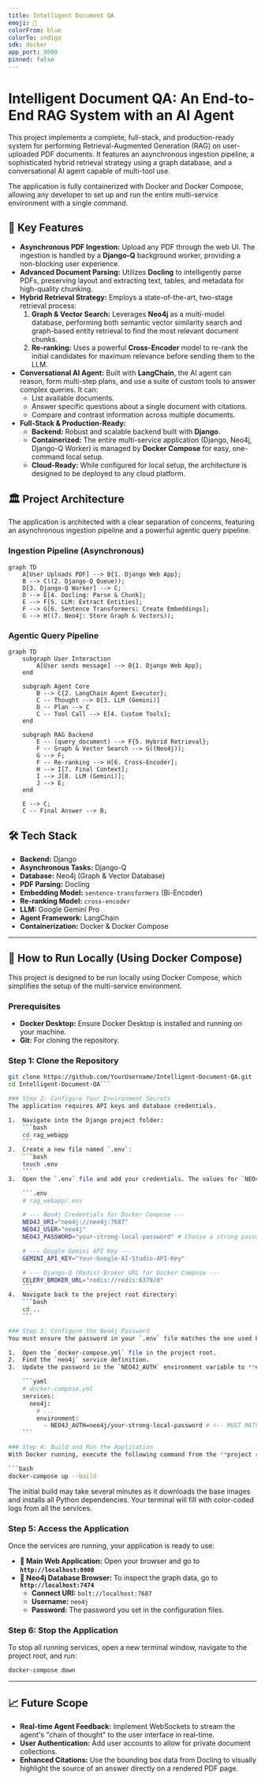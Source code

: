 ```yaml
---
title: Intelligent Document QA
emoji: 📄
colorFrom: blue
colorTo: indigo
sdk: docker
app_port: 8000
pinned: false
---
```

# Intelligent Document QA: An End-to-End RAG System with an AI Agent

This project implements a complete, full-stack, and production-ready system for performing Retrieval-Augmented Generation (RAG) on user-uploaded PDF documents. It features an asynchronous ingestion pipeline, a sophisticated hybrid retrieval strategy using a graph database, and a conversational AI agent capable of multi-tool use.

The application is fully containerized with Docker and Docker Compose, allowing any developer to set up and run the entire multi-service environment with a single command.

## 🌟 Key Features

-   **Asynchronous PDF Ingestion:** Upload any PDF through the web UI. The ingestion is handled by a **Django-Q** background worker, providing a non-blocking user experience.
-   **Advanced Document Parsing:** Utilizes **Docling** to intelligently parse PDFs, preserving layout and extracting text, tables, and metadata for high-quality chunking.
-   **Hybrid Retrieval Strategy:** Employs a state-of-the-art, two-stage retrieval process:
    1.  **Graph & Vector Search:** Leverages **Neo4j** as a multi-model database, performing both semantic vector similarity search and graph-based entity retrieval to find the most relevant document chunks.
    2.  **Re-ranking:** Uses a powerful **Cross-Encoder** model to re-rank the initial candidates for maximum relevance before sending them to the LLM.
-   **Conversational AI Agent:** Built with **LangChain**, the AI agent can reason, form multi-step plans, and use a suite of custom tools to answer complex queries. It can:
    -   List available documents.
    -   Answer specific questions about a single document with citations.
    -   Compare and contrast information across multiple documents.
-   **Full-Stack & Production-Ready:**
    -   **Backend:** Robust and scalable backend built with **Django**.
    -   **Containerized:** The entire multi-service application (Django, Neo4j, Django-Q Worker) is managed by **Docker Compose** for easy, one-command local setup.
    -   **Cloud-Ready:** While configured for local setup, the architecture is designed to be deployed to any cloud platform.

## 🏛️ Project Architecture

The application is architected with a clear separation of concerns, featuring an asynchronous ingestion pipeline and a powerful agentic query pipeline.

### Ingestion Pipeline (Asynchronous)

```mermaid
graph TD
    A[User Uploads PDF] --> B{1. Django Web App};
    B --> C((2. Django-Q Queue));
    D[3. Django-Q Worker] --> C;
    D --> E[4. Docling: Parse & Chunk];
    E --> F[5. LLM: Extract Entities];
    F --> G[6. Sentence Transformers: Create Embeddings];
    G --> H((7. Neo4j: Store Graph & Vectors));
```

### Agentic Query Pipeline

```mermaid
graph TD
    subgraph User Interaction
        A[User sends message] --> B{1. Django Web App};
    end

    subgraph Agent Core
        B --> C{2. LangChain Agent Executor};
        C -- Thought --> D[3. LLM (Gemini)]
        D -- Plan --> C
        C -- Tool Call --> E[4. Custom Tools];
    end

    subgraph RAG Backend
        E -- (query_document) --> F{5. Hybrid Retrieval};
        F -- Graph & Vector Search --> G((Neo4j));
        G --> F;
        F -- Re-ranking --> H[6. Cross-Encoder];
        H --> I[7. Final Context];
        I --> J[8. LLM (Gemini)];
        J --> E;
    end
    
    E --> C;
    C -- Final Answer --> B;
```

## 🛠️ Tech Stack

-   **Backend:** Django
-   **Asynchronous Tasks:** Django-Q
-   **Database:** Neo4j (Graph & Vector Database)
-   **PDF Parsing:** Docling
-   **Embedding Model:** `sentence-transformers` (Bi-Encoder)
-   **Re-ranking Model:** `cross-encoder`
-   **LLM:** Google Gemini Pro
-   **Agent Framework:** LangChain
-   **Containerization:** Docker & Docker Compose

---

## 🚀 How to Run Locally (Using Docker Compose)

This project is designed to be run locally using Docker Compose, which simplifies the setup of the multi-service environment.

### Prerequisites
-   **Docker Desktop:** Ensure Docker Desktop is installed and running on your machine.
-   **Git:** For cloning the repository.

### Step 1: Clone the Repository
```bash
git clone https://github.com/YourUsername/Intelligent-Document-QA.git
cd Intelligent-Document-QA```

### Step 2: Configure Your Environment Secrets
The application requires API keys and database credentials.

1.  Navigate into the Django project folder:
    ```bash
    cd rag_webapp
    ```
2.  Create a new file named `.env`:
    ```bash
    touch .env
    ```
3.  Open the `.env` file and add your credentials. The values for `NEO4J_URI` and `CELERY_BROKER_URL` are specifically for the Docker Compose setup and should be copied exactly.

    ```.env
    # rag_webapp/.env

    # --- Neo4j Credentials for Docker Compose ---
    NEO4J_URI="neo4j://neo4j:7687"
    NEO4J_USER="neo4j"
    NEO4J_PASSWORD="your-strong-local-password" # Choose a strong password

    # --- Google Gemini API Key ---
    GEMINI_API_KEY="Your-Google-AI-Studio-API-Key"

    # --- Django-Q (Redis) Broker URL for Docker Compose ---
    CELERY_BROKER_URL="redis://redis:6379/0" 
    ```
4.  Navigate back to the project root directory:
    ```bash
    cd ..
    ```

### Step 3: Configure the Neo4j Password
You must ensure the password in your `.env` file matches the one used by the Neo4j container.

1.  Open the `docker-compose.yml` file in the project root.
2.  Find the `neo4j` service definition.
3.  Update the password in the `NEO4J_AUTH` environment variable to **exactly match** the `NEO4J_PASSWORD` you set in your `.env` file.

    ```yaml
    # docker-compose.yml
    services:
      neo4j:
        # ...
        environment:
          - NEO4J_AUTH=neo4j/your-strong-local-password # <-- MUST MATCH .env
    ```

### Step 4: Build and Run the Application
With Docker running, execute the following command from the **project root directory** (the one with `docker-compose.yml`). This single command will build your Django image and start all four services (Neo4j, Redis, Django, and the Django-Q worker).

```bash
docker-compose up --build
```

The initial build may take several minutes as it downloads the base images and installs all Python dependencies. Your terminal will fill with color-coded logs from all the services.

### Step 5: Access the Application
Once the services are running, your application is ready to use:

-   **🧠 Main Web Application:** Open your browser and go to **`http://localhost:8000`**
-   **🐘 Neo4j Database Browser:** To inspect the graph data, go to **`http://localhost:7474`**
    -   **Connect URI:** `bolt://localhost:7687`
    -   **Username:** `neo4j`
    -   **Password:** The password you set in the configuration files.

### Step 6: Stop the Application
To stop all running services, open a new terminal window, navigate to the project root, and run:
```bash
docker-compose down
```

---

## 📈 Future Scope
-   **Real-time Agent Feedback:** Implement WebSockets to stream the agent's "chain of thought" to the user interface in real-time.
-   **User Authentication:** Add user accounts to allow for private document collections.
-   **Enhanced Citations:** Use the bounding box data from Docling to visually highlight the source of an answer directly on a rendered PDF page.
